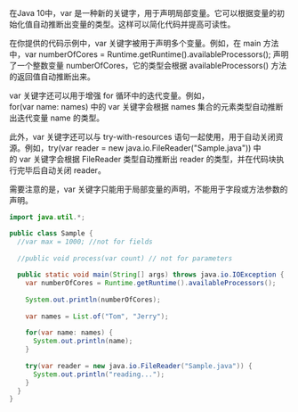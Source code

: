 在Java 10中，var 是一种新的关键字，用于声明局部变量。它可以根据变量的初始化值自动推断出变量的类型。这样可以简化代码并提高可读性。  
  
在你提供的代码示例中，var 关键字被用于声明多个变量。例如，在 main 方法中，var numberOfCores = Runtime.getRuntime().availableProcessors(); 声明了一个整数变量 numberOfCores，它的类型会根据 availableProcessors() 方法的返回值自动推断出来。  
  
var 关键字还可以用于增强 for 循环中的迭代变量。例如，for(var name: names) 中的 var 关键字会根据 names 集合的元素类型自动推断出迭代变量 name 的类型。  
  
此外，var 关键字还可以与 try-with-resources 语句一起使用，用于自动关闭资源。例如，try(var reader = new java.io.FileReader("Sample.java")) 中的 var 关键字会根据 FileReader 类型自动推断出 reader 的类型，并在代码块执行完毕后自动关闭 reader。  
  
需要注意的是，var 关键字只能用于局部变量的声明，不能用于字段或方法参数的声明。

```java
import java.util.*;

public class Sample {  
  //var max = 1000; //not for fields
  
  //public void process(var count) // not for parameters
  
  public static void main(String[] args) throws java.io.IOException {
    var numberOfCores = Runtime.getRuntime().availableProcessors();
    
    System.out.println(numberOfCores);
    
    var names = List.of("Tom", "Jerry");
    
    for(var name: names) {
      System.out.println(name);
    }
    
    try(var reader = new java.io.FileReader("Sample.java")) {
      System.out.println("reading...");
    }
  }
}
```